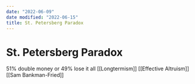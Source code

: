 ```yaml
---
date: "2022-06-09"
date modified: "2022-06-15"
title: St. Petersberg Paradox
---
```


# St. Petersberg Paradox
51% double money or 49% lose it all
[[Longtermism]]
[[Effective Altruism]]
[[Sam Bankman-Fried]]
